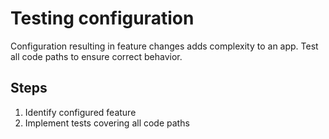 # Testing configuration

Configuration resulting in feature changes adds complexity to an app. Test all code paths to ensure correct behavior.

## Steps

1. Identify configured feature
1. Implement tests covering all code paths
